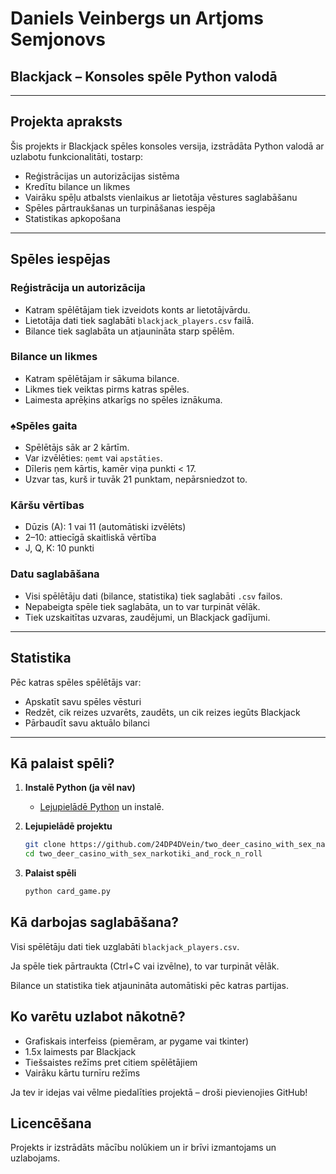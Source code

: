 # Daniels Veinbergs un Artjoms Semjonovs  
## Blackjack – Konsoles spēle Python valodā

---

## Projekta apraksts

Šis projekts ir Blackjack spēles konsoles versija, izstrādāta Python valodā ar uzlabotu funkcionalitāti, tostarp:

- Reģistrācijas un autorizācijas sistēma
- Kredītu bilance un likmes
- Vairāku spēļu atbalsts vienlaikus ar lietotāja vēstures saglabāšanu
- Spēles pārtraukšanas un turpināšanas iespēja
- Statistikas apkopošana

---

## Spēles iespējas

### Reģistrācija un autorizācija
- Katram spēlētājam tiek izveidots konts ar lietotājvārdu.
- Lietotāja dati tiek saglabāti `blackjack_players.csv` failā.
- Bilance tiek saglabāta un atjaunināta starp spēlēm.

### Bilance un likmes
- Katram spēlētājam ir sākuma bilance.
- Likmes tiek veiktas pirms katras spēles.
- Laimesta aprēķins atkarīgs no spēles iznākuma.

### ♠Spēles gaita
- Spēlētājs sāk ar 2 kārtīm.
- Var izvēlēties: `ņemt` vai `apstāties`.
- Dīleris ņem kārtis, kamēr viņa punkti < 17.
- Uzvar tas, kurš ir tuvāk 21 punktam, nepārsniedzot to.

### Kāršu vērtības
- Dūzis (A): 1 vai 11 (automātiski izvēlēts)
- 2–10: attiecīgā skaitliskā vērtība
- J, Q, K: 10 punkti

### Datu saglabāšana
- Visi spēlētāju dati (bilance, statistika) tiek saglabāti `.csv` failos.
- Nepabeigta spēle tiek saglabāta, un to var turpināt vēlāk.
- Tiek uzskaitītas uzvaras, zaudējumi, un Blackjack gadījumi.

---

## Statistika

Pēc katras spēles spēlētājs var:
- Apskatīt savu spēles vēsturi
- Redzēt, cik reizes uzvarēts, zaudēts, un cik reizes iegūts Blackjack
- Pārbaudīt savu aktuālo bilanci

---

## Kā palaist spēli?

1. **Instalē Python (ja vēl nav)**
   - [Lejupielādē Python](https://www.python.org/downloads/) un instalē.

2. **Lejupielādē projektu**
   ```bash
   git clone https://github.com/24DP4DVein/two_deer_casino_with_sex_narkotiki_and_rock_n_roll
   cd two_deer_casino_with_sex_narkotiki_and_rock_n_roll

3. **Palaist spēli**
   ```bash
   python card_game.py

## Kā darbojas saglabāšana?

Visi spēlētāju dati tiek uzglabāti `blackjack_players.csv`.

Ja spēle tiek pārtraukta (Ctrl+C vai izvēlne), to var turpināt vēlāk.

Bilance un statistika tiek atjaunināta automātiski pēc katras partijas.

## Ko varētu uzlabot nākotnē?

- Grafiskais interfeiss (piemēram, ar pygame vai tkinter)
- 1.5x laimests par Blackjack
- Tiešsaistes režīms pret citiem spēlētājiem
- Vairāku kārtu turnīru režīms

Ja tev ir idejas vai vēlme piedalīties projektā – droši pievienojies GitHub!

## Licencēšana

Projekts ir izstrādāts mācību nolūkiem un ir brīvi izmantojams un uzlabojams.

